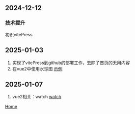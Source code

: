 ## 2024-12-12
### 技术提升
初识vitePress

## 2025-01-03
1. 实现了vitePress到github的部署工作，去除了首页的无用内容
2. 在vue2中使用水球图 [示例](./20250103.md)

## 2025-01-07
1. vue2相关：watch [watch](./20250107.md)

[Home](/)

